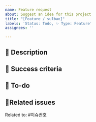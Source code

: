 ```yaml
---
name: Feature request
about: Suggest an idea for this project
title: "[Feature / sulbao]"
labels: 'Status: Todo, ✨ Type: Feature'
assignees: ''

---
```


## 📜 Description
<!-- 추가할 기능에 대해 설명해주세요 -->

## 🌈 Success criteria
<!-- 이슈 완료 조건을 작성해주세요.  -->

## 👷 To-do
<!-- 이 기능이 구현되기 위한 구체적인 요구 사항을 작성해주세요 (체크박스 : - [ ]) -->

##  🔗Related issues
<!-- 이 이슈와 연관된 다른 이슈가 있다면 링크해주세요 -->
Related to: #이슈번호
